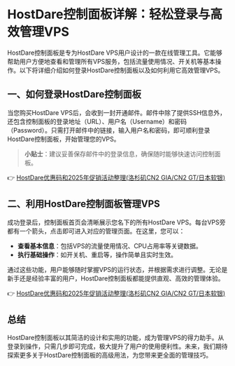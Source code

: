 # HostDare控制面板详解：轻松登录与高效管理VPS

HostDare控制面板是专为HostDare VPS用户设计的一款在线管理工具。它能够帮助用户方便地查看和管理所有VPS服务，包括流量使用情况、开关机等基本操作。以下将详细介绍如何登录HostDare控制面板以及如何利用它高效管理VPS。

## 一、如何登录HostDare控制面板

当您购买HostDare VPS后，会收到一封开通邮件。邮件中除了提供SSH信息外，还包含控制面板的登录地址（URL）、用户名（Username）和密码（Password）。只需打开邮件中的链接，输入用户名和密码，即可顺利登录HostDare控制面板，开始管理您的VPS。

> **小贴士**：建议妥善保存邮件中的登录信息，确保随时能够快速访问控制面板。

👉 [HostDare优惠码和2025年促销活动整理(洛杉矶CN2 GIA/CN2 GT/日本软银)](https://bit.ly/hostdare)

## 二、利用HostDare控制面板管理VPS

成功登录后，控制面板首页会清晰展示您名下的所有HostDare VPS。每台VPS旁都有一个箭头，点击即可进入对应的管理页面。在这里，您可以：

- **查看基本信息**：包括VPS的流量使用情况、CPU占用率等关键数据。
- **执行基础操作**：如开关机、重启等，操作简单且实时生效。

通过这些功能，用户能够随时掌握VPS的运行状态，并根据需求进行调整。无论是新手还是经验丰富的用户，HostDare控制面板都能提供直观、高效的管理体验。

👉 [HostDare优惠码和2025年促销活动整理(洛杉矶CN2 GIA/CN2 GT/日本软银)](https://bit.ly/hostdare)

## 总结

HostDare控制面板以其简洁的设计和实用的功能，成为管理VPS的得力助手。从登录到操作，只需几步即可完成，极大提升了用户的使用便利性。未来，我们期待探索更多关于HostDare控制面板的高级用法，为您带来更全面的管理技巧。